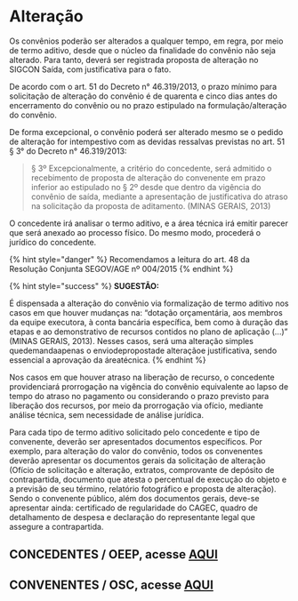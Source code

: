 # Alteração

Os convênios poderão ser alterados a qualquer tempo, em regra, por meio de termo aditivo, desde que o núcleo da finalidade do convênio não seja alterado. Para tanto, deverá ser registrada proposta de alteração no SIGCON Saída, com justificativa para o fato.

De acordo com o art. 51 do Decreto n° 46.319/2013, o prazo mínimo para solicitação de alteração do convênio é de quarenta e cinco dias antes do encerramento do convênio ou no prazo estipulado na formulação/alteração do convênio.

De forma excepcional, o convênio poderá ser alterado mesmo se o pedido de alteração for intempestivo com as devidas ressalvas previstas no art. 51 § 3° do Decreto n° 46.319/2013:

> § 3º Excepcionalmente, a critério do concedente, será admitido o recebimento de proposta de alteração do convenente em prazo inferior ao estipulado no § 2º desde que dentro da vigência do convênio de saída, mediante a apresentação de justificativa do atraso na solicitação da proposta de aditamento. (MINAS GERAIS, 2013)

O concedente irá analisar o termo aditivo, e a área técnica irá emitir parecer que será anexado ao processo físico. Do mesmo modo, procederá o jurídico do concedente.

{% hint style="danger" %}
Recomendamos a leitura do art. 48 da Resolução Conjunta SEGOV/AGE nº 004/2015
{% endhint %}

{% hint style="success" %}
**SUGESTÃO:**

É dispensada a alteração do convênio via formalização de termo aditivo nos casos em que houver mudanças na: “dotação orçamentária, aos membros da equipe executora, à conta bancária específica, bem como à duração das etapas e ao demonstrativo de recursos contidos no plano de aplicação (...)” (MINAS GERAIS, 2013). Nesses casos, será uma alteração simples quedemandaapenas o enviodepropostade alteraçãoe justificativa, sendo essencial a aprovação da áreatécnica.
{% endhint %}

Nos casos em que houver atraso na liberação de recurso, o concedente providenciará prorrogação na vigência do convênio equivalente ao lapso de tempo do atraso no pagamento ou considerando o prazo previsto para liberação dos recursos, por meio da prorrogação via ofício, mediante análise técnica, sem necessidade de análise jurídica.

Para cada tipo de termo aditivo solicitado pelo concedente e tipo de convenente, deverão ser apresentados documentos específicos. Por exemplo, para alteração do valor do convênio, todos os convenentes deverão apresentar os documentos gerais da solicitação de alteração (Ofício de solicitação e alteração, extratos, comprovante de depósito de contrapartida, documento que atesta o percentual de execução do objeto e a previsão de seu término, relatório fotográfico e proposta de alteração). Sendo o convenente público, além dos documentos gerais, deve-se apresentar ainda: certificado de regularidade do CAGEC, quadro de detalhamento de despesa e declaração do representante legal que assegure a contrapartida.

## CONCEDENTES / OEEP, acesse [AQUI](manual-concedente-alteracao/)

## CONVENENTES / OSC, acesse [AQUI](manual-convenente-alteracao/)

